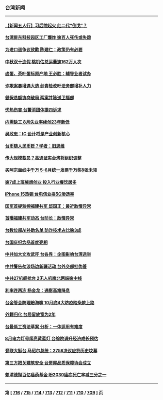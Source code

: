 ### 台湾新闻
---
#### [【新闻五人行】习后院起火 红二代“倒戈”？](../../pages/ncid1349361/n14079967.md) 
#### [台湾屏东科技园区工厂爆炸 逾百人死伤或失踪](../../pages/ncid1349361/n14079420.md) 
#### [为进口蛋争议致歉 陈建仁：政策仍有必要](../../pages/ncid1349361/n14079258.md) 
#### [中秋双十连假 桃机估总运量逾162万人次](../../pages/ncid1349361/n14079331.md) 
#### [卤蛋、茶叶蛋标原产地 王必胜：辅导业者试办](../../pages/ncid1349361/n14079326.md) 
#### [诈欺案暴增遇大选 剑青检改吁法务部增补人力](../../pages/ncid1349361/n14079325.md) 
#### [健保总额协商破局 两案并陈送卫福部](../../pages/ncid1349361/n14079323.md) 
#### [忧热伤害 台警消团体提四诉求](../../pages/ncid1349361/n14079218.md) 
#### [内需缺工 8月失业率续创23年新低](../../pages/ncid1349361/n14079261.md) 
#### [吴政忠：IC 设计将是产业创新核心](../../pages/ncid1349361/n14079266.md) 
#### [台币随人民币贬？学者：旧思维](../../pages/ncid1349361/n14079259.md) 
#### [传大规模裁员？高通证实台湾将组织调整](../../pages/ncid1349361/n14079264.md) 
#### [买阿宗面线中千万 5-6月统一发票千万奖8张未领](../../pages/ncid1349361/n14079286.md) 
#### [逾7成上班族想创业 投入行业餐饮居多](../../pages/ncid1349361/n14079287.md) 
#### [iPhone 15热销 台电信业拼5G渗透率](../../pages/ncid1349361/n14079268.md) 
#### [国军首提监控福建共军 邱国正：最近敌情异常](../../pages/ncid1349361/n14079056.md) 
#### [首曝福建共军动态 台防长：敌情异常](../../pages/ncid1349361/n14079213.md) 
#### [台数位部AI补助名单 防诈技术占比逾3成](../../pages/ncid1349361/n14079206.md) 
#### [台国庆纪念品首度亮相](../../pages/ncid1349361/n14079207.md) 
#### [中共加大文攻武吓 台各界：企图影响台湾选举](../../pages/ncid1349361/n14074431.md) 
#### [中共警告勿涉场边新疆活动 台外交部批伪善](../../pages/ncid1349361/n14078518.md) 
#### [中共27机舰扰台 2无人机南北两端逾中线](../../pages/ncid1349361/n14078438.md) 
#### [利率连两冻 杨金龙：通膨高难降息](../../pages/ncid1349361/n14078587.md) 
#### [台金管会防理赔海啸 10月底4大防疫险条款上路](../../pages/ncid1349361/n14078539.md) 
#### [外籍归化 台居留放宽为2年](../../pages/ncid1349361/n14078538.md) 
#### [台最低工资法草案 分析：一体适用有难度](../../pages/ncid1349361/n14078540.md) 
#### [8月电力灯号续亮黄蓝灯 台综院调升经济成长预估](../../pages/ncid1349361/n14078542.md) 
#### [登联大挺台 马绍尔总统：2758决议应扔历史坟墓](../../pages/ncid1349361/n14078545.md) 
#### [第三方把关建筑安全 台房屋品质保障协会成立](../../pages/ncid1349361/n14078543.md) 
#### [赖清德抛百亿癌药基金 盼2030癌症死亡率减三分之一](../../pages/ncid1349361/n14078511.md) 

---
#### 第 [ [716](./716.md) / [715](./715.md) / [714](./714.md) / [713](./713.md) / [712](./712.md) / [711](./711.md) / [710](./710.md) / [709](./709.md) ] 页
